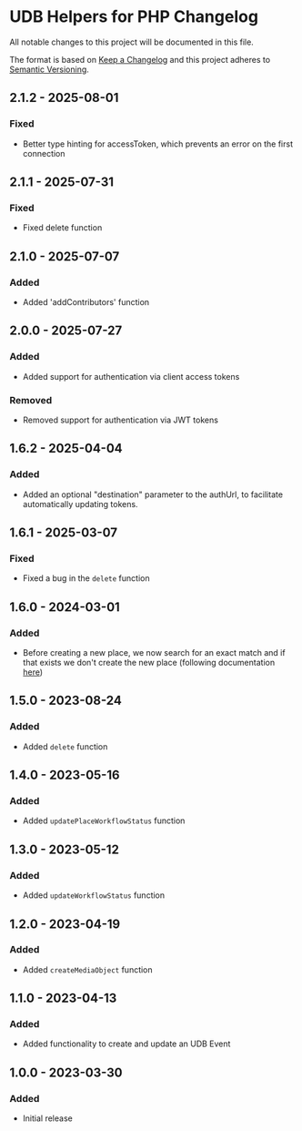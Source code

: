 # UDB Helpers for PHP Changelog
All notable changes to this project will be documented in this file.

The format is based on [Keep a Changelog](http://keepachangelog.com/) and this project adheres to [Semantic Versioning](http://semver.org/).

## 2.1.2 - 2025-08-01
### Fixed
- Better type hinting for accessToken, which prevents an error on the first connection

## 2.1.1 - 2025-07-31
### Fixed
- Fixed delete function

## 2.1.0 - 2025-07-07
### Added
- Added 'addContributors' function

## 2.0.0 - 2025-07-27
### Added 
- Added support for authentication via client access tokens
### Removed
- Removed support for authentication via JWT tokens

## 1.6.2 - 2025-04-04
### Added
- Added an optional "destination" parameter to the authUrl, to facilitate automatically updating tokens.


## 1.6.1 - 2025-03-07
### Fixed
- Fixed a bug in the `delete` function

## 1.6.0 - 2024-03-01
### Added
- Before creating a new place, we now search for an exact match and if that exists we don't create the new place (following documentation [here](https://docs.publiq.be/docs/uitdatabank/entry-api/places/finding-and-reusing-places))

## 1.5.0 - 2023-08-24
### Added
- Added ``delete`` function

## 1.4.0 - 2023-05-16
### Added
- Added ``updatePlaceWorkflowStatus`` function

## 1.3.0 - 2023-05-12
### Added
- Added ``updateWorkflowStatus`` function

## 1.2.0 - 2023-04-19
### Added
- Added ``createMediaObject`` function

## 1.1.0 - 2023-04-13
### Added
- Added functionality to create and update an UDB Event

## 1.0.0 - 2023-03-30
### Added
- Initial release